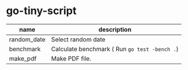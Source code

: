 # go-tiny-script

|name|description|
|---|---|
|random_date|Select random date|
|benchmark|Calculate benchmark ( Run `go test -bench .`) |
|make_pdf|Make PDF file.|
